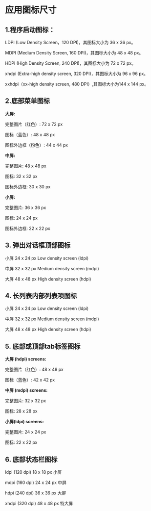 # 应用图标尺寸 #

## 1.程序启动图标： ##
LDPI (Low Density Screen，120 DPI)，其图标大小为 36 x 36 px。


MDPI (Medium Density Screen, 160 DPI)，其图标大小为 48 x 48 px。


HDPI (High Density Screen, 240 DPI)，其图标大小为 72 x 72 px。


xhdpi (Extra-high density screen, 320 DPI)，其图标大小为 96 x 96 px。


xxhdpi（xx-high density screen, 480 DPI）,其图标大小为144 x 144 px。


## 2.底部菜单图标 ##

**大屏:**

完整图片（红色）: 72 x 72 px

图标（蓝色）: 48 x 48 px

图标外边框（粉色）: 44 x 44 px

**中屏:**

完整图片: 48 x 48 px

图标: 32 x 32 px

图标外边框: 30 x 30 px

**小屏:**

完整图片: 36 x 36 px

图标: 24 x 24 px

图标外边框: 22 x 22 px

## 3. 弹出对话框顶部图标 ##

小屏 24 x 24 px Low density screen (ldpi)

中屏 32 x 32 px Medium density screen (mdpi)

大屏 48 x 48 px High density screen (hdpi)

## 4. 长列表内部列表项图标 ##

小屏 24 x 24 px Low density screen (ldpi)

中屏 32 x 32 px Medium density screen (mdpi)

大屏 48 x 48 px High density screen (hdpi)

## 5. 底部或顶部tab标签图标 ##

**大屏 (hdpi) screens:**

完整图片（红色）: 48 x 48 px

图标（蓝色）: 42 x 42 px

**中屏 (mdpi) screens:**

完整图片: 32 x 32 px

图标: 28 x 28 px

**小屏(ldpi) screens:**

完整图片: 24 x 24 px

图标: 22 x 22 px
 

## 6. 底部状态栏图标 ##

ldpi (120 dpi) 18 x 18 px 小屏

mdpi (160 dpi) 24 x 24 px 中屏

hdpi (240 dpi) 36 x 36 px 大屏

xhdpi (320 dpi) 48 x 48 px 特大屏